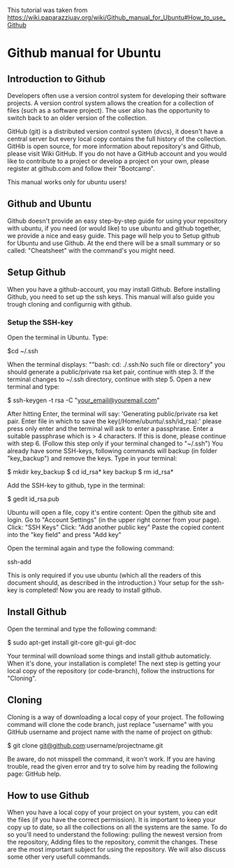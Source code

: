 This tutorial was taken from https://wiki.paparazziuav.org/wiki/Github_manual_for_Ubuntu#How_to_use_Github

# Github manual for Ubuntu

## Introduction to Github
Developers often use a version control system for developing their software projects. 
A version control system allows the creation for a collection of files (such as a software project). The user also has the opportunity to switch back to an older version of the collection.

GitHub (git) is a distributed version control system (dvcs), it doesn't have a central server but every local copy contains the full history of the collection. GitHib is open source, for more information about repository's and Github, please visit Wiki GitHub. If you do not have a GitHub account and you would like to contribute to a project or develop a project on your own, please register at github.com and follow their "Bootcamp".

This manual works only for ubuntu users! 

## Github and Ubuntu
Github doesn't provide an easy step-by-step guide for using your repository with ubuntu, if you need (or would like) to use ubuntu and github together, we provide a nice and easy guide. This page will help you to Setup github for Ubuntu and use Github. At the end there will be a small summary or so called: "Cheatsheet" with the command's you might need.

## Setup Github
When you have a github-account, you may install Github. Before installing Github, you need to set up the ssh keys. This manual will also guide you trough cloning and configurnig with github.

### Setup the SSH-key
Open the terminal in Ubuntu.
Type: 

$cd ~/.ssh 

When the terminal displays: ""bash: cd: ./.ssh:No such file or directory" you should generate a public/private rsa ket pair, continue with step 3. 
If the terminal changes to ~/.ssh directory, continue with step 5.
Open a new terminal and type: 

$ ssh-keygen -t rsa -C "your_email@youremail.com" 

After hitting Enter, the terminal will say: 'Generating public/private rsa ket pair. Enter file in which to save the key(/Home/ubuntu/.ssh/id_rsa):' please press only enter and the terminal will ask to enter a passphrase.
Enter a suitable passphrase which is > 4 characters. If this is done, please continue with step 6.
(Follow this step only if your terminal changed to "~/.ssh") 
You already have some SSH-keys, following commands will backup (in folder "key_backup") and remove the keys. Type in your terminal: 

$ mkdir key_backup 
$ cd id_rsa* key backup 
$ rm id_rsa* 

Add the SSH-key to github, type in the terminal: 

$ gedit id_rsa.pub 

Ubuntu will open a file, copy it's entire content:
Open the github site and login.
Go to "Account Settings" (in the upper right corner from your page).
Click: "SSH Keys"
Click: "Add another public key"
Paste the copied content into the "key field" and press "Add key" 

Open the terminal again and type the following command: 

ssh-add 

This is only required if you use ubuntu (which all the readers of this document should, as described in the introduction.)
Your setup for the ssh-key is completed! Now you are ready to install github.

## Install Github
Open the terminal and type the following command: 

$ sudo apt-get install git-core git-gui git-doc 

Your terminal will download some things and install github automaticly. When it's done, your installation is complete! The next step is getting your local copy of the repository (or code-branch), follow the instructions for "Cloning".

## Cloning
Cloning is a way of downloading a local copy of your project. The following command will clone the code branch, just replace "username" with you GitHub username and project name with the name of project on github: 

$ git clone git@github.com:username/projectname.git

Be aware, do not misspell the command, it won't work. If you are having trouble, read the given error and try to solve him by reading the following page: GitHub help.

## How to use Github
When you have a local copy of your project on your system, you can edit the files (if you have the correct permission). It is important to keep your copy up to date, so all the collections on all the systems are the same. To do so you'll need to understand the following: pulling the newest version from the repository, Adding files to the repository, commit the changes. These are the most important subject for using the repository. We will also discuss some other very usefull commands.
